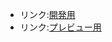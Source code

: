 - リンク:[開発用](https://xd.adobe.com/spec/b8049438-20ab-4776-4e86-57bb039111f1-ce35/)
- リンク:[プレビュー用](https://xd.adobe.com/view/e49e344a-8da8-4dd9-42d6-31a5b4aef0e0-92af/)


